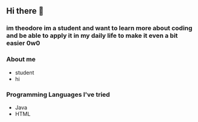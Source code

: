 ## Hi there 👋
### im theodore im a student and want to learn more about coding and be able to apply it in my daily life to make it even a bit easier 0w0

### About me
- student
- hi
### Programming Languages I've tried
- Java
- HTML

<!--
**theoithink/theoithink** is a ✨ _special_ ✨ repository because its `README.md` (this file) appears on your GitHub profile.


